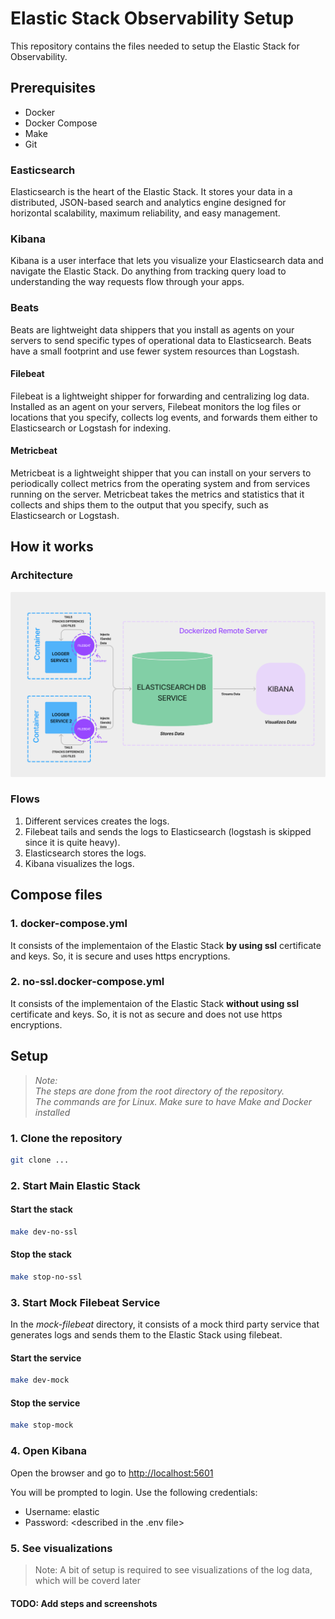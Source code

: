 # Elastic Stack Observability Setup

This repository contains the files needed to setup the Elastic Stack for Observability.

## Prerequisites

- Docker
- Docker Compose
- Make
- Git

### Easticsearch

Elasticsearch is the heart of the Elastic Stack. It stores your data in a distributed, JSON-based search and analytics engine designed for horizontal scalability, maximum reliability, and easy management.

### Kibana

Kibana is a  user interface that lets you visualize your Elasticsearch data and navigate the Elastic Stack. Do anything from tracking query load to understanding the way requests flow through your apps.

### Beats

Beats are lightweight data shippers that you install as agents on your servers to send specific types of operational data to Elasticsearch. Beats have a small footprint and use fewer system resources than Logstash.

#### Filebeat

Filebeat is a lightweight shipper for forwarding and centralizing log data. Installed as an agent on your servers, Filebeat monitors the log files or locations that you specify, collects log events, and forwards them either to Elasticsearch or Logstash for indexing.

#### Metricbeat

Metricbeat is a lightweight shipper that you can install on your servers to periodically collect metrics from the operating system and from services running on the server. Metricbeat takes the metrics and statistics that it collects and ships them to the output that you specify, such as Elasticsearch or Logstash.

## How it works

### Architecture

![Alt text](docs/image.png)

### Flows

1. Different services creates the logs.
2. Filebeat tails and sends the logs to Elasticsearch (logstash is skipped since it is quite heavy).
3. Elasticsearch stores the logs.
4. Kibana visualizes the logs.

## Compose files

### 1. docker-compose.yml

It consists of the implementaion of the Elastic Stack **by using ssl** certificate and keys.
So, it is secure and uses https encryptions.

### 2. no-ssl.docker-compose.yml

It consists of the implementaion of the Elastic Stack **without using ssl** certificate and keys. So, it is not as secure and does not use https encryptions.

## Setup

> *Note:*  
> *The steps are done from the root directory of the repository.*  
> *The commands are for Linux. Make sure to have Make and Docker installed*

### 1. Clone the repository

```bash
git clone ...
```

### 2. Start Main Elastic Stack

#### Start the stack

```bash
make dev-no-ssl
```

#### Stop the stack

```bash
make stop-no-ssl
```

### 3. Start Mock Filebeat Service

In the *mock-filebeat* directory, it consists of a mock third party service that generates logs and sends them to the Elastic Stack using filebeat.

#### Start the service

```bash
make dev-mock
```

#### Stop the service

```bash
make stop-mock
```

### 4. Open Kibana

Open the browser and go to [http://localhost:5601](http://localhost:5601)

You will be prompted to login. Use the following credentials:

- Username: elastic
- Password: <described in the .env file>

### 5. See visualizations

> Note: A bit of setup is required to see visualizations of the log data, which will be coverd later

#### TODO: Add steps and screenshots
